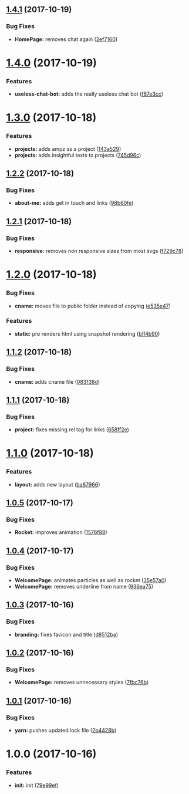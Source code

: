 <a name="1.4.1"></a>
## [1.4.1](https://github.com/aimed/norocketlab/compare/v1.4.0...v1.4.1) (2017-10-19)


### Bug Fixes

* **HomePage:** removes chat again ([2ef7160](https://github.com/aimed/norocketlab/commit/2ef7160))



<a name="1.4.0"></a>
# [1.4.0](https://github.com/aimed/norocketlab/compare/v1.3.0...v1.4.0) (2017-10-19)


### Features

* **useless-chat-bot:** adds the really useless chat bot ([f67e3cc](https://github.com/aimed/norocketlab/commit/f67e3cc))



<a name="1.3.0"></a>
# [1.3.0](https://github.com/aimed/norocketlab/compare/v1.2.2...v1.3.0) (2017-10-18)


### Features

* **projects:** adds ampz as a project ([143a529](https://github.com/aimed/norocketlab/commit/143a529))
* **projects:** adds insightful texts to projects ([745d96c](https://github.com/aimed/norocketlab/commit/745d96c))



<a name="1.2.2"></a>
## [1.2.2](https://github.com/aimed/norocketlab/compare/v1.2.1...v1.2.2) (2017-10-18)


### Bug Fixes

* **about-me:** adds get in touch and links ([98b60fe](https://github.com/aimed/norocketlab/commit/98b60fe))



<a name="1.2.1"></a>
## [1.2.1](https://github.com/aimed/norocketlab/compare/v1.2.0...v1.2.1) (2017-10-18)


### Bug Fixes

* **responsive:** removes non responsive sizes from most svgs ([f729c78](https://github.com/aimed/norocketlab/commit/f729c78))



<a name="1.2.0"></a>
# [1.2.0](https://github.com/aimed/norocketlab/compare/v1.1.2...v1.2.0) (2017-10-18)


### Bug Fixes

* **cname:** moves file to public folder instead of copying ([e535e47](https://github.com/aimed/norocketlab/commit/e535e47))


### Features

* **static:** pre renders html using snapshot rendering ([bff4b90](https://github.com/aimed/norocketlab/commit/bff4b90))



<a name="1.1.2"></a>
## [1.1.2](https://github.com/aimed/norocketlab/compare/v1.1.1...v1.1.2) (2017-10-18)


### Bug Fixes

* **cname:** adds cname file ([083138d](https://github.com/aimed/norocketlab/commit/083138d))



<a name="1.1.1"></a>
## [1.1.1](https://github.com/aimed/norocketlab/compare/v1.1.0...v1.1.1) (2017-10-18)


### Bug Fixes

* **project:** fixes missing rel tag for links ([658ff2e](https://github.com/aimed/norocketlab/commit/658ff2e))



<a name="1.1.0"></a>
# [1.1.0](https://github.com/aimed/norocketlab/compare/v1.0.5...v1.1.0) (2017-10-18)


### Features

* **layout:** adds new layout ([ba67966](https://github.com/aimed/norocketlab/commit/ba67966))



<a name="1.0.5"></a>
## [1.0.5](https://github.com/aimed/norocketlab/compare/v1.0.4...v1.0.5) (2017-10-17)


### Bug Fixes

* **Rocket:** improves animation ([1576f88](https://github.com/aimed/norocketlab/commit/1576f88))



<a name="1.0.4"></a>
## [1.0.4](https://github.com/aimed/norocketlab/compare/v1.0.3...v1.0.4) (2017-10-17)


### Bug Fixes

* **WelcomePage:** animates particles as well as rocket ([35e57a0](https://github.com/aimed/norocketlab/commit/35e57a0))
* **WelcomePage:** removes underline from name ([936ea75](https://github.com/aimed/norocketlab/commit/936ea75))



<a name="1.0.3"></a>
## [1.0.3](https://github.com/aimed/norocketlab/compare/v1.0.2...v1.0.3) (2017-10-16)


### Bug Fixes

* **branding:** fixes favicon and title ([d8512ba](https://github.com/aimed/norocketlab/commit/d8512ba))



<a name="1.0.2"></a>
## [1.0.2](https://github.com/aimed/norocketlab/compare/v1.0.1...v1.0.2) (2017-10-16)


### Bug Fixes

* **WelcomePage:** removes unnecessary styles ([7fbc76b](https://github.com/aimed/norocketlab/commit/7fbc76b))



<a name="1.0.1"></a>
## [1.0.1](https://github.com/aimed/norocketlab/compare/v1.0.0...v1.0.1) (2017-10-16)


### Bug Fixes

* **yarn:** pushes updated lock file ([2b4428b](https://github.com/aimed/norocketlab/commit/2b4428b))



<a name="1.0.0"></a>
# 1.0.0 (2017-10-16)


### Features

* **init:** init ([79e99ef](https://github.com/aimed/norocketlab/commit/79e99ef))



